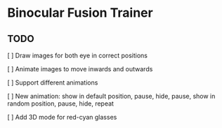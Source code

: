 # Binocular Fusion Trainer

## TODO

[ ] Draw images for both eye in correct positions

[ ] Animate images to move inwards and outwards

[ ] Support different animations

[ ] New animation: show in default position, pause, hide, pause, show in random position, pause, hide, repeat

[ ] Add 3D mode for red-cyan glasses
